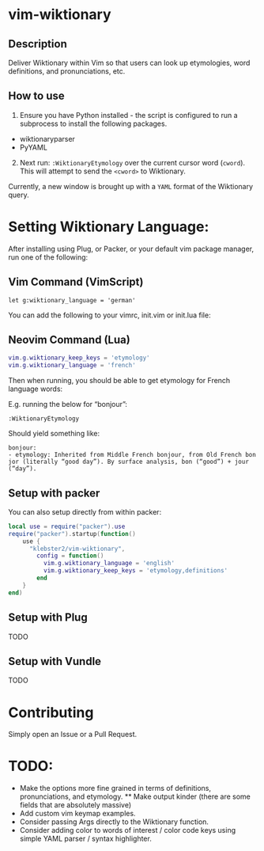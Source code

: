 # vim-wiktionary

## Description

Deliver Wiktionary within Vim so that users can look up etymologies, word definitions, and pronunciations, etc.

## How to use

1. Ensure you have Python installed - the script is configured to run a subprocess to install the following packages.
 - wiktionaryparser
 - PyYAML

2. Next run: `:WiktionaryEtymology` over the current cursor word (`cword`). This will attempt to send the `<cword>` to Wiktionary.

Currently, a new window is brought up with a `YAML` format of the Wiktionary query.

# Setting Wiktionary Language:

After installing using Plug, or Packer, or your default vim package manager, run one of the following:

## Vim Command (VimScript)

```vim
let g:wiktionary_language = 'german'
```

You can add the following to your vimrc, init.vim or init.lua file:

## Neovim Command (Lua)

```lua
vim.g.wiktionary_keep_keys = 'etymology'
vim.g.wiktionary_language = 'french'
```

Then when running, you should be able to get etymology for French language words:

E.g. running the below for “bonjour”:

```
:WiktionaryEtymology
```

Should yield something like:

```text
bonjour:
- etymology: Inherited from Middle French bonjour, from Old French bon jor (literally “good day”). By surface analysis, bon (“good”) + jour (“day”).
```

## Setup with packer

You can also setup directly from within packer:

```lua
local use = require("packer").use
require("packer").startup(function()
    use {
      "klebster2/vim-wiktionary",
        config = function()
          vim.g.wiktionary_language = 'english'
          vim.g.wiktionary_keep_keys = 'etymology,definitions'
        end
    }
end)
```

## Setup with Plug

TODO

## Setup with Vundle

TODO

# Contributing

Simply open an Issue or a Pull Request.

# TODO:

* Make the options more fine grained in terms of definitions, pronunciations, and etymology.
** Make output kinder (there are some fields that are absolutely massive)
* Add custom vim keymap examples.
* Consider passing Args directly to the Wiktionary function.
* Consider adding color to words of interest / color code keys using simple YAML parser / syntax highlighter.
